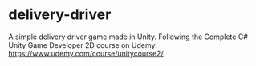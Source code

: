 # delivery-driver
A simple delivery driver game made in Unity. Following the Complete C# Unity Game Developer 2D course on Udemy: https://www.udemy.com/course/unitycourse2/
